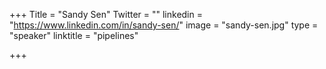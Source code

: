 +++
Title = "Sandy Sen"
Twitter = ""
linkedin = "https://www.linkedin.com/in/sandy-sen/"
image = "sandy-sen.jpg"
type = "speaker"
linktitle = "pipelines"

+++

